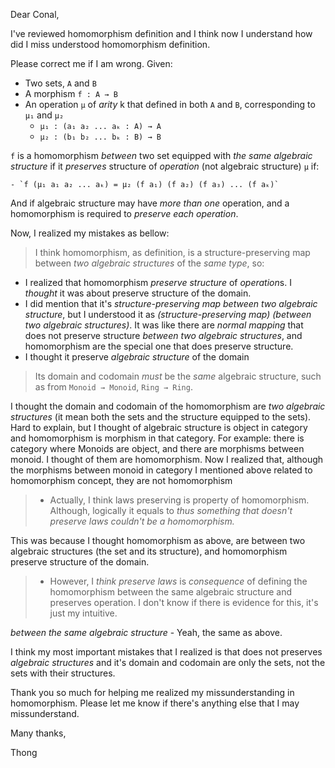 Dear Conal,

I've reviewed homomorphism definition and I think now I understand how
did I miss understood homomorphism definition.

Please correct me if I am wrong. Given:

-   Two sets, `A` and `B`
-   A morphism `f : A → B`
-   An operation `μ` of *arity* k that defined in both `A` and `B`,
    corresponding to `μ₁` and `μ₂`
    -   `μ₁ : (a₁ a₂ ... aₖ : A) → A`
    -   `μ₂ : (b₁ b₂ ... bₖ : B) → B`

`f` is a homomorphism *between* two set equipped with *the same
algebraic structure* if it *preserves* structure of *operation* (not
algebraic structure) `μ` if:

    - `f (μ₁ a₁ a₂ ... aₖ) = μ₂ (f a₁) (f a₂) (f a₃) ... (f aₖ)`

And if algebraic structure may have *more than one* operation, and a
homomorphism is required to *preserve each operation*.

Now, I realized my mistakes as bellow:

> I think homomorphism, as definition, is a structure-preserving map
> between *two algebraic structures* of the *same type*, so:

-   I realized that homomorphism *preserve structure* of *operation*s. I
    *thought* it was about preserve structure of the domain.
-   I did mention that it's *structure-preserving map between two
    algebraic structure*, but I understood it as *(structure-preserving
    map) (between two algebraic structures)*. It was like there are
    *normal mapping* that does not preserve structure *between two
    algebraic structures*, and homomorphism are the special one that
    does preserve structure.
-   I thought it preserve *algebraic structure* of the domain

> Its domain and codomain *must* be the *same* algebraic structure, such
> as from `Monoid → Monoid`, `Ring → Ring`.

I thought the domain and codomain of the homomorphism are *two algebraic
structures* (it mean both the sets and the structure equipped to the
sets). Hard to explain, but I thought of algebraic structure is object
in category and homomorphism is morphism in that category. For example:
there is category where Monoids are object, and there are morphisms
between monoid. I thought of them are homomorphism. Now I realized that,
although the morphisms between monoid in category I mentioned above
related to homomorphism concept, they are not homomorphism

> -   Actually, I think laws preserving is property of homomorphism.
>     Although, logically it equals to *thus something that doesn't
>     preserve laws couldn't be a homomorphism.*

This was because I thought homomorphism as above, are between two
algebraic structures (the set and its structure), and homomorphism
preserve structure of the domain.

> -   However, I *think* *preserve laws* is *consequence* of defining
>     the homomorphism between the same algebraic structure and
>     preserves operation. I don't know if there is evidence for this,
>     it's just my intuitive.

*between the same algebraic structure* - Yeah, the same as above.

I think my most important mistakes that I realized is that does not
preserves *algebraic structures* and it's domain and codomain are only
the sets, not the sets with their structures.

Thank you so much for helping me realized my missunderstanding in
homomorphism. Please let me know if there's anything else that I may
missunderstand.

Many thanks,

Thong
